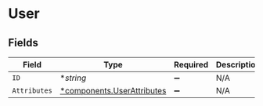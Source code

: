 # User


## Fields

| Field                                                                   | Type                                                                    | Required                                                                | Description                                                             |
| ----------------------------------------------------------------------- | ----------------------------------------------------------------------- | ----------------------------------------------------------------------- | ----------------------------------------------------------------------- |
| `ID`                                                                    | **string*                                                               | :heavy_minus_sign:                                                      | N/A                                                                     |
| `Attributes`                                                            | [*components.UserAttributes](../../models/components/userattributes.md) | :heavy_minus_sign:                                                      | N/A                                                                     |